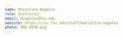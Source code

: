 ```yaml
---
name: Marcelina Nagales
role: Instructor
email: mnagales@fsu.edu
website: https://rcc.fsu.edu/staff/marcelina-nagales
photo: IMG_0078.png
---
```

